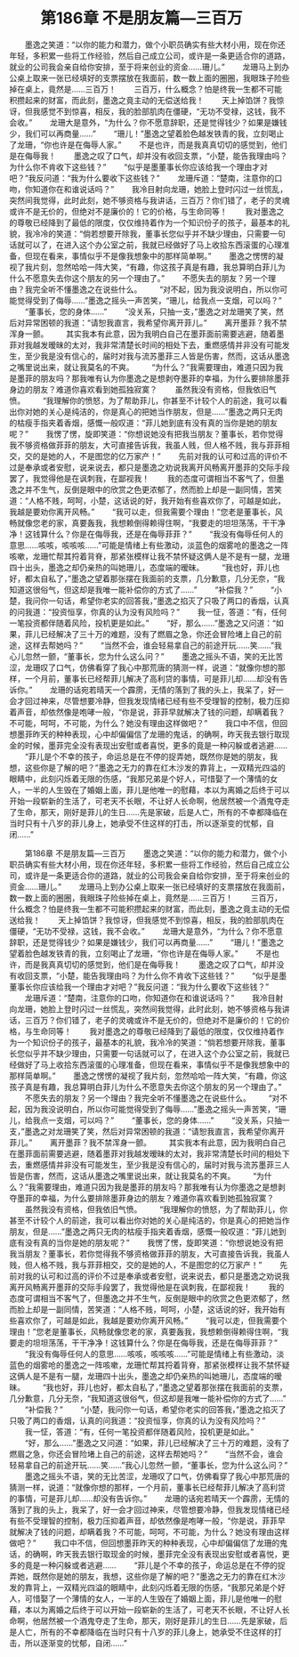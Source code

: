 # 　　第186章 不是朋友篇—三百万
　　墨逸之笑道：“以你的能力和潜力，做个小职员确实有些大材小用，现在你还年轻，多积累一些将工作经验，然后自己成立公司，或许是一条更适合你的道路，就业的公司我会亲自给你安排，至于将来创业的资金……珊儿。”
　　龙珊马上到办公桌上取来一张已经填好的支票摆放在我面前，数一数上面的圈圈，我眼珠子险些掉在桌上，竟然是……三百万！
　　三百万，什么概念？怕是终我一生都不可能积攒起来的财富，而此刻，墨逸之竟主动的无偿送给我！
　　天上掉馅饼？我惊讶，但我感觉不到惊喜，相反，我的脸部肌肉在僵硬，“无功不受禄，这钱，我不会收。”
　　龙珊大是意外，“为什么？你不愿意辞职，还是觉得钱少？如果是嫌钱少，我们可以再商量……”
　　“珊儿！”墨逸之望着脸色越发铁青的我，立刻喝止了龙珊，“你也许是在侮辱人家。”
　　不是也许，而是我真真切切的感觉到，他们是在侮辱我！
　　墨逸之叹了口气，却并没有收回支票，“小楚，能告我理由吗？为什么你不肯收下这些钱？”
　　“似乎是墨董事长你应该给我一个理由才对吧？”我反问道：“我为什么要收下这些钱？”
　　龙珊斥道：“楚南，注意你的口吻，你知道你在和谁说话吗？”
　　我冷目射向龙珊，她脸上登时闪过一丝慌乱，突然间我觉得，此时此刻，她不够资格与我讲话，三百万？你们错了，老子的灵魂或许不是无价的，但绝对不是廉价的！它的价格，与生命同等！
　　我对墨逸之的尊敬已经降到了最低的限度，仅仅维持着作为一个知识份子的孩子，最基本的礼貌，我冷冷的笑道：“倘若想要开除我，董事长您似乎并不缺少理由，只需要一句话就可以了，在进入这个办公室之前，我就已经做好了马上收拾东西滚蛋的心理准备，但现在看来，事情似乎不是像我想象中的那样简单啊。”
　　墨逸之愣愣的凝视了我片刻，忽然哈哈一阵大笑，“有趣，你这孩子真是有趣，我总算明白菲儿为什么不愿意失去你这个朋友的另一个理由了。”
　　不愿失去的朋友？另一个理由？我完全听不懂墨逸之在说些什么。
　　“对不起，因为我没说明白，所以你可能觉得受到了侮辱……”墨逸之摇头一声苦笑，“珊儿，给我点一支烟，可以吗？”
　　“董事长，您的身体……”
　　“没关系，只抽一支，”墨逸之对龙珊笑了笑，然后对异常困顿的我道：“请恕我直言，我希望你离开菲儿。”
　　离开墨菲？我不禁浑身一颤。
　　其实我本有此意，因为我明白自己在墨菲面前需要逃避，随着墨菲对我越发暧昧的太对，我非常清楚长时间的相处下去，重燃感情并非没有可能发生，至少我是没有信心的，届时对我与流苏墨菲三人皆是伤害，然而，这话从墨逸之嘴里说出来，就让我莫名的不爽。
　　“为什么？”我需要理由，难道只因为我是墨菲的朋友吗？那我唯有认为你墨逸之是想剥夺墨菲的幸福，为什么要排除墨菲身边的朋友？难道你喜欢看到她孤独寂寞？
　　虽然我没有资格，但我依旧气愤。
　　“我理解你的愤怒，为了帮助菲儿，你甚至不计较个人的前途，我可以看出你对她的关心是纯洁的，你是真心的把她当作朋友，但是……”墨逸之两只无肉的枯瘦手指夹着香烟，感慨一般叹道：“菲儿她到底有没有真的当你是她的朋友呢？”
　　我愣了愣，旋即笑道：“你想说她没有把我当朋友？董事长，若你觉得我不够资格做菲菲的朋友，大可直接告诉我，我虽人贱，但人格不贱，我与菲菲相交，交的是她的人，不是图您的亿万家产！”
　　先前对我的认可和过高的评价不过是奉承或者安慰，说来说去，都只是墨逸之劝说我离开风畅离开墨菲的交际手段罢了，我觉得他是在讽刺我，在鄙视我！
　　我的态度可谓相当不客气了，但墨逸之并不生气，反倒是眼中的欣赏之色更浓郁了，然而脸上却是一副同情，苦笑道：“人格不贱，呵呵，小楚，这话说的好，我开始有些喜欢你了，可越是如此，我越是要劝你离开风畅。”
　　“我可以走，但我需要个理由！”您老是董事长，风畅就像您老的家，真要轰我，我想赖倒得赖得住啊，“我要走的坦坦荡荡，干干净净！这钱算什么？你是在侮辱我，还是在侮辱菲菲？”
　　“我没有侮辱任何人的意思……咳咳，咳咳咳……”可能是情绪上有些激动，淡蓝色的烟雾呛的墨逸之一阵咳嗽，龙珊忙帮其捋着背脊，那紧张模样让我不禁怀疑这俩人是不是有一腿，龙珊四十出头，墨逸之却仍亲热的叫她珊儿，态度端的暧昧。
　　“我也好，菲儿也好，都太自私了，”墨逸之望着那张摆在我面前的支票，几分歉意，几分无奈，“我知道这很俗气，但这却是我唯一能补偿你的方式了……”
　　“补偿我？”
　　“小楚，我问你一句话，希望你老实的回答我，”墨逸之掐灭了只吸了两口的香烟，认真的问我道：“投资恒享，你真的认为没有风险吗？”
　　我一怔，答道：“有，任何一笔投资都伴随着风险，投机更是如此。”
　　“好，那么……”墨逸之又问道：“如果，菲儿已经解决了三十万的难题，没有了燃眉之急，你还会冒险堵上自己的前途，这样去帮她吗？”
　　“当然不会，谁会轻易拿自己的前途开玩……笑……”我心儿忽然一颤，“董事长，您为什么这么问？”
　　墨逸之摇头不语，笑的无比苦涩，龙珊叹了口气，仿佛看穿了我心中那荒唐的猜测一样，说道：“就像你想的那样，一个月前，董事长已经帮菲儿解决了高利贷的事情，可是菲儿却……却没有告诉你。”
　　龙珊的话宛若晴天一个霹雳，无情的落到了我的头上，我呆了，好一会才回过神来，尽管想要冷静，但我发现情绪已经有些不受理智的控制，极力压抑着声音，却依然像是咆哮一般，“你是说，菲菲早就解决了钱的问题，却瞒着我？不可能，呵呵，不可能，为什么？她没有理由这样做吧？”
　　我口中不信，但回想墨菲昨天的种种表现，心中却偏偏信了龙珊的鬼话，的确啊，昨天我去银行取现金的时候，墨菲完全没有表现出安慰或者喜悦，更多的竟是一种闪躲或者逃避……
　　“菲儿是个不幸的孩子，命运总是在不停的捉弄她，既然你是她的朋友，我想，这些你是了解的吧？”墨逸之无力的靠在红木沙发的靠背上，一双精光四溢的眼睛中，此刻闪烁着无限的伤感，“我那兄弟是个好人，可惜娶了一个薄情的女人，一半的人生毁在了婚姻上面，菲儿是他唯一的慰藉，本以为离婚之后终于可以开始一段崭新的生活了，可老天不长眼，不让好人长命啊，他居然被一个酒鬼夺走了生命，那天，刚好是菲儿的生日……先是家破，后是人亡，所有的不幸都降临在当时只有十八岁的菲儿身上，她承受不住这样的打击，所以逐渐变的忧郁，自闭……”

　　第186章 不是朋友篇—三百万
　　墨逸之笑道：“以你的能力和潜力，做个小职员确实有些大材小用，现在你还年轻，多积累一些将工作经验，然后自己成立公司，或许是一条更适合你的道路，就业的公司我会亲自给你安排，至于将来创业的资金……珊儿。”
　　龙珊马上到办公桌上取来一张已经填好的支票摆放在我面前，数一数上面的圈圈，我眼珠子险些掉在桌上，竟然是……三百万！
　　三百万，什么概念？怕是终我一生都不可能积攒起来的财富，而此刻，墨逸之竟主动的无偿送给我！
　　天上掉馅饼？我惊讶，但我感觉不到惊喜，相反，我的脸部肌肉在僵硬，“无功不受禄，这钱，我不会收。”
　　龙珊大是意外，“为什么？你不愿意辞职，还是觉得钱少？如果是嫌钱少，我们可以再商量……”
　　“珊儿！”墨逸之望着脸色越发铁青的我，立刻喝止了龙珊，“你也许是在侮辱人家。”
　　不是也许，而是我真真切切的感觉到，他们是在侮辱我！
　　墨逸之叹了口气，却并没有收回支票，“小楚，能告我理由吗？为什么你不肯收下这些钱？”
　　“似乎是墨董事长你应该给我一个理由才对吧？”我反问道：“我为什么要收下这些钱？”
　　龙珊斥道：“楚南，注意你的口吻，你知道你在和谁说话吗？”
　　我冷目射向龙珊，她脸上登时闪过一丝慌乱，突然间我觉得，此时此刻，她不够资格与我讲话，三百万？你们错了，老子的灵魂或许不是无价的，但绝对不是廉价的！它的价格，与生命同等！
　　我对墨逸之的尊敬已经降到了最低的限度，仅仅维持着作为一个知识份子的孩子，最基本的礼貌，我冷冷的笑道：“倘若想要开除我，董事长您似乎并不缺少理由，只需要一句话就可以了，在进入这个办公室之前，我就已经做好了马上收拾东西滚蛋的心理准备，但现在看来，事情似乎不是像我想象中的那样简单啊。”
　　墨逸之愣愣的凝视了我片刻，忽然哈哈一阵大笑，“有趣，你这孩子真是有趣，我总算明白菲儿为什么不愿意失去你这个朋友的另一个理由了。”
　　不愿失去的朋友？另一个理由？我完全听不懂墨逸之在说些什么。
　　“对不起，因为我没说明白，所以你可能觉得受到了侮辱……”墨逸之摇头一声苦笑，“珊儿，给我点一支烟，可以吗？”
　　“董事长，您的身体……”
　　“没关系，只抽一支，”墨逸之对龙珊笑了笑，然后对异常困顿的我道：“请恕我直言，我希望你离开菲儿。”
　　离开墨菲？我不禁浑身一颤。
　　其实我本有此意，因为我明白自己在墨菲面前需要逃避，随着墨菲对我越发暧昧的太对，我非常清楚长时间的相处下去，重燃感情并非没有可能发生，至少我是没有信心的，届时对我与流苏墨菲三人皆是伤害，然而，这话从墨逸之嘴里说出来，就让我莫名的不爽。
　　“为什么？”我需要理由，难道只因为我是墨菲的朋友吗？那我唯有认为你墨逸之是想剥夺墨菲的幸福，为什么要排除墨菲身边的朋友？难道你喜欢看到她孤独寂寞？
　　虽然我没有资格，但我依旧气愤。
　　“我理解你的愤怒，为了帮助菲儿，你甚至不计较个人的前途，我可以看出你对她的关心是纯洁的，你是真心的把她当作朋友，但是……”墨逸之两只无肉的枯瘦手指夹着香烟，感慨一般叹道：“菲儿她到底有没有真的当你是她的朋友呢？”
　　我愣了愣，旋即笑道：“你想说她没有把我当朋友？董事长，若你觉得我不够资格做菲菲的朋友，大可直接告诉我，我虽人贱，但人格不贱，我与菲菲相交，交的是她的人，不是图您的亿万家产！”
　　先前对我的认可和过高的评价不过是奉承或者安慰，说来说去，都只是墨逸之劝说我离开风畅离开墨菲的交际手段罢了，我觉得他是在讽刺我，在鄙视我！
　　我的态度可谓相当不客气了，但墨逸之并不生气，反倒是眼中的欣赏之色更浓郁了，然而脸上却是一副同情，苦笑道：“人格不贱，呵呵，小楚，这话说的好，我开始有些喜欢你了，可越是如此，我越是要劝你离开风畅。”
　　“我可以走，但我需要个理由！”您老是董事长，风畅就像您老的家，真要轰我，我想赖倒得赖得住啊，“我要走的坦坦荡荡，干干净净！这钱算什么？你是在侮辱我，还是在侮辱菲菲？”
　　“我没有侮辱任何人的意思……咳咳，咳咳咳……”可能是情绪上有些激动，淡蓝色的烟雾呛的墨逸之一阵咳嗽，龙珊忙帮其捋着背脊，那紧张模样让我不禁怀疑这俩人是不是有一腿，龙珊四十出头，墨逸之却仍亲热的叫她珊儿，态度端的暧昧。
　　“我也好，菲儿也好，都太自私了，”墨逸之望着那张摆在我面前的支票，几分歉意，几分无奈，“我知道这很俗气，但这却是我唯一能补偿你的方式了……”
　　“补偿我？”
　　“小楚，我问你一句话，希望你老实的回答我，”墨逸之掐灭了只吸了两口的香烟，认真的问我道：“投资恒享，你真的认为没有风险吗？”
　　我一怔，答道：“有，任何一笔投资都伴随着风险，投机更是如此。”
　　“好，那么……”墨逸之又问道：“如果，菲儿已经解决了三十万的难题，没有了燃眉之急，你还会冒险堵上自己的前途，这样去帮她吗？”
　　“当然不会，谁会轻易拿自己的前途开玩……笑……”我心儿忽然一颤，“董事长，您为什么这么问？”
　　墨逸之摇头不语，笑的无比苦涩，龙珊叹了口气，仿佛看穿了我心中那荒唐的猜测一样，说道：“就像你想的那样，一个月前，董事长已经帮菲儿解决了高利贷的事情，可是菲儿却……却没有告诉你。”
　　龙珊的话宛若晴天一个霹雳，无情的落到了我的头上，我呆了，好一会才回过神来，尽管想要冷静，但我发现情绪已经有些不受理智的控制，极力压抑着声音，却依然像是咆哮一般，“你是说，菲菲早就解决了钱的问题，却瞒着我？不可能，呵呵，不可能，为什么？她没有理由这样做吧？”
　　我口中不信，但回想墨菲昨天的种种表现，心中却偏偏信了龙珊的鬼话，的确啊，昨天我去银行取现金的时候，墨菲完全没有表现出安慰或者喜悦，更多的竟是一种闪躲或者逃避……
　　“菲儿是个不幸的孩子，命运总是在不停的捉弄她，既然你是她的朋友，我想，这些你是了解的吧？”墨逸之无力的靠在红木沙发的靠背上，一双精光四溢的眼睛中，此刻闪烁着无限的伤感，“我那兄弟是个好人，可惜娶了一个薄情的女人，一半的人生毁在了婚姻上面，菲儿是他唯一的慰藉，本以为离婚之后终于可以开始一段崭新的生活了，可老天不长眼，不让好人长命啊，他居然被一个酒鬼夺走了生命，那天，刚好是菲儿的生日……先是家破，后是人亡，所有的不幸都降临在当时只有十八岁的菲儿身上，她承受不住这样的打击，所以逐渐变的忧郁，自闭……”
